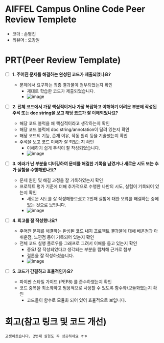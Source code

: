# AIFFEL Campus Online Code Peer Review Templete
- 코더 : 손병진
- 리뷰어 : 오창원


# PRT(Peer Review Template)
- [ ]  **1. 주어진 문제를 해결하는 완성된 코드가 제출되었나요?**
    - 문제에서 요구하는 최종 결과물이 첨부되었는지 확인
        - 제대로 학습한 코드가 제출되었습니다.
        - ![image](https://github.com/user-attachments/assets/f482d2eb-c657-405c-9cd0-7ee3e292509d)

- [ ]  **2. 전체 코드에서 가장 핵심적이거나 가장 복잡하고 이해하기 어려운 부분에 작성된 
주석 또는 doc string을 보고 해당 코드가 잘 이해되었나요?**
    - 해당 코드 블럭을 왜 핵심적이라고 생각하는지 확인
    - 해당 코드 블럭에 doc string/annotation이 달려 있는지 확인
    - 해당 코드의 기능, 존재 이유, 작동 원리 등을 기술했는지 확인
    - 주석을 보고 코드 이해가 잘 되었는지 확인
        - 이해하기 쉽게 주석이 잘 작성되었습니다.
        - ![image](https://github.com/user-attachments/assets/8efe06a3-e4a9-4995-aa1f-ebe586e9359e)

        
- [ ]  **3. 에러가 난 부분을 디버깅하여 문제를 해결한 기록을 남겼거나
새로운 시도 또는 추가 실험을 수행해봤나요?**
    - 문제 원인 및 해결 과정을 잘 기록하였는지 확인
    - 프로젝트 평가 기준에 더해 추가적으로 수행한 나만의 시도, 
    실험이 기록되어 있는지 확인
        - 새로운 시도를 잘 작성해놓으셨고 2번째 실험에 대한 오류를 해결하는 중에 있는 것으로 보입니다.
        - ![image](https://github.com/user-attachments/assets/fc01dc4e-4e7c-4c7f-881f-c04e4c9598e6)

        
- [ ]  **4. 회고를 잘 작성했나요?**
    - 주어진 문제를 해결하는 완성된 코드 내지 프로젝트 결과물에 대해
    배운점과 아쉬운점, 느낀점 등이 기록되어 있는지 확인
    - 전체 코드 실행 플로우를 그래프로 그려서 이해를 돕고 있는지 확인
        - 중요! 잘 작성되었다고 생각되는 부분을 캡쳐해 근거로 첨부
        - 결론을 잘 작성하셨습니다.
        - ![image](https://github.com/user-attachments/assets/a51c5f73-6851-4557-9282-6c7e606c076c)

        
- [ ]  **5. 코드가 간결하고 효율적인가요?**
    - 파이썬 스타일 가이드 (PEP8) 를 준수하였는지 확인
    - 코드 중복을 최소화하고 범용적으로 사용할 수 있도록 함수화/모듈화했는지 확인
        - 코드들이 함수로 모듈화 되어 있어 효율적으로 보입니다.


# 회고(참고 링크 및 코드 개선)
```
고생하셨습니다. 2번째 실험도 꼭 성공하세요 ㅎㅎ
```
